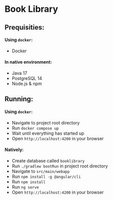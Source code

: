 # Book Library

## Prequisities:

#### Using `docker`:

* Docker

#### In native environment:

* Java 17
* PostgreSQL 14
* Node.js & npm

## Running:

#### Using `docker`:

* Navigate to project root directory
* Run `docker compose up`
* Wait until everything has started up
* Open `http://localhost:4200` in your browser

#### Natively:

* Create database called `booklibrary`
* Run `./gradlew bootRun` in project root directory
* Navigate to `src/main/webapp`
* Run `npm install -g @angular/cli`
* Run `npm install`
* Run `ng serve`
* Open `http://localhost:4200` in your browser
